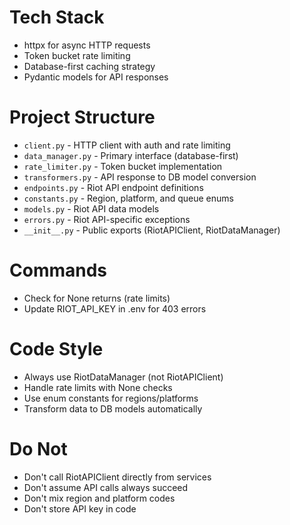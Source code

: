 # Tech Stack

- httpx for async HTTP requests
- Token bucket rate limiting
- Database-first caching strategy
- Pydantic models for API responses

# Project Structure

- `client.py` - HTTP client with auth and rate limiting
- `data_manager.py` - Primary interface (database-first)
- `rate_limiter.py` - Token bucket implementation
- `transformers.py` - API response to DB model conversion
- `endpoints.py` - Riot API endpoint definitions
- `constants.py` - Region, platform, and queue enums
- `models.py` - Riot API data models
- `errors.py` - Riot API-specific exceptions
- `__init__.py` - Public exports (RiotAPIClient, RiotDataManager)

# Commands

- Check for None returns (rate limits)
- Update RIOT_API_KEY in .env for 403 errors

# Code Style

- Always use RiotDataManager (not RiotAPIClient)
- Handle rate limits with None checks
- Use enum constants for regions/platforms
- Transform data to DB models automatically

# Do Not

- Don't call RiotAPIClient directly from services
- Don't assume API calls always succeed
- Don't mix region and platform codes
- Don't store API key in code
